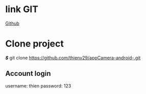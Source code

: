 # link GIT 

 [Github](https://github.com/thienv29/appCamera-android-.git)


# Clone project

***$*** git clone https://github.com/thienv29/appCamera-android-.git

## Account login

username: thien
password: 123